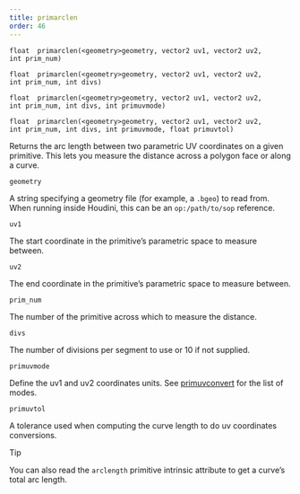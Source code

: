 ```yaml
---
title: primarclen
order: 46
---
```

`float  primarclen(<geometry>geometry, vector2 uv1, vector2 uv2, int prim_num)`

`float  primarclen(<geometry>geometry, vector2 uv1, vector2 uv2, int prim_num, int divs)`

`float  primarclen(<geometry>geometry, vector2 uv1, vector2 uv2, int prim_num, int divs, int primuvmode)`

`float  primarclen(<geometry>geometry, vector2 uv1, vector2 uv2, int prim_num, int divs, int primuvmode, float primuvtol)`

Returns the arc length between two parametric UV coordinates on a given primitive. This lets you measure the distance across a polygon face or along a curve.

`geometry`

A string specifying a geometry file (for example, a `.bgeo`) to read from. When running inside Houdini, this can be an `op:/path/to/sop` reference.

`uv1`

The start coordinate in the primitive’s parametric space to measure between.

`uv2`

The end coordinate in the primitive’s parametric space to measure between.

`prim_num`

The number of the primitive across which to measure the distance.

`divs`

The number of divisions per segment to use or 10 if not supplied.

`primuvmode`

Define the uv1 and uv2 coordinates units. See [primuvconvert](./primuvconvert "Convert parametric UV locations on curve primitives between different spaces.") for the list of modes.

`primuvtol`

A tolerance used when computing the curve length to do uv coordinates conversions.

Tip

You can also read the `arclength` primitive intrinsic attribute to get a curve’s total arc length.
